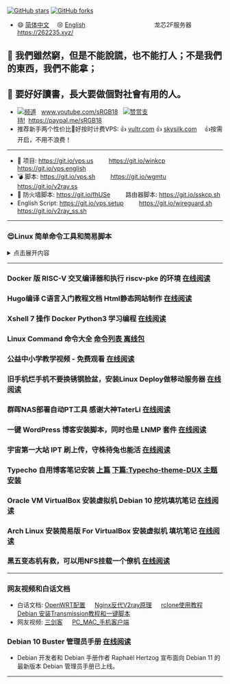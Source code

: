 [![GitHub stars](https://img.shields.io/github/stars/hongwenjun/vps_setup)](https://github.com/hongwenjun/vps_setup/stargazers)
[![GitHub forks](https://img.shields.io/github/forks/hongwenjun/vps_setup)](https://github.com/hongwenjun/vps_setup/network)
- :smile: [简体中文](https://github.com/hongwenjun/vps_setup/blob/master/README.md) 　:cry: [English](https://git.io/vps.english)    　 　 　 　 　 　 　 　 　龙芯2F服务器 https://262235.xyz/

## :bell: 我們雖然窮，但是不能說謊，也不能打人；不是我們的東西，我們不能拿；
## :100: 要好好讀書，長大要做個對社會有用的人。

- [![](https://raw.githubusercontent.com/hongwenjun/vps_setup/master/img/youtube.png)频道](https://www.youtube.com/sRGB18/videos) &nbsp;&nbsp;www.youtube.com/sRGB18 &nbsp;&nbsp;[![](https://raw.githubusercontent.com/hongwenjun/vps_setup/master/img/paypal.png)赞赏支持!](https://paypal.me/sRGB18)&nbsp;&nbsp;https://paypal.me/sRGB18
- 推荐新手两个性价比:100:好按时计费VPS: :+1: [vultr.com](https://www.vultr.com/?ref=7425413) :+1: [skysilk.com](https://www.skysilk.com/ref/Xmr9xL1Bnf) 　:+1:按需开启，不用不浪费！
----

- :gift: 项目: https://git.io/vps.us 　　 https://git.io/winkcp 　　 https://git.io/vps.english
- :bomb: 脚本: https://git.io/vps.sh 　　 https://git.io/wgmtu 　　 https://git.io/v2ray.ss
- :anger: 防火墙脚本: https://git.io/fhUSe 　　 路由器脚本: https://git.io/sskcp.sh
- English Script: https://git.io/vps.setup 　　 https://git.io/wireguard.sh 　　 https://git.io/v2ray_ss.sh

---
### :heart_eyes:Linux 简单命令工具和简易脚本
<details>
<summary>点击展开内容</summary>

 ## XPath Helper 简单使用方法
```
1.开启插件 (ctrl+shif+x)
2.鼠标移动到一个标题上方
3.按 shift 键，提取xpath
4.删除xpath尾部[方括号]
  
/a 链接文件    /a/@href  链接地址
  
/html/body[@class='home  pace-done']/section[@class='container']/div[@class='content-wrap']/div[@class='content']/article[@class='excerpt']/header/h2/a/@href
```

## grep ip 并计数
```
grep -oE '[0-9]{1,3}\.[0-9]{1,3}\.[0-9]{1,3}\.[0-9]{1,3}' | sort | uniq -c| sort -nrk 1

# 应用: 统计自己电信服务商IP动态变化
cat /var/log/udp2raw.log \
  | grep -oE '[0-9]{1,3}\.[0-9]{1,3}\.[0-9]{1,3}\.[0-9]{1,3}' | sort | uniq -c| sort -nrk 1

# 统计哪些IP在扫描你的vps
cat /var/log/auth.log \
  | grep -oE '[0-9]{1,3}\.[0-9]{1,3}\.[0-9]{1,3}\.[0-9]{1,3}' | sort | uniq -c| sort -nrk 1

# 查询IP信息
https://www.ipip.net/ipquery.html
```



#### 一些表情例子 EMOJI
- :smile: :laughing: :dizzy_face: :sob: :cold_sweat: :sweat_smile:  :cry: :triumph: :heart_eyes: :relieved:
- :+1: :-1: :100: :clap: :bell: :gift: :question: :bomb: :heart: :coffee: :cyclone: :bow: :kiss: :pray: :anger:

```c
:smile: :laughing: :dizzy_face: :sob: :cold_sweat: :sweat_smile:  :cry: :triumph: :heart_eyes: :relieved:
:+1: :-1: :100: :clap: :bell: :gift: :question: :bomb: :heart: :coffee: :cyclone: :bow: :kiss: :pray: :anger:
```

### 安装工具 tmux 和 fish 等

```
apt install tmux fish  -y
```
### GCP_AZ_AWS_Virmach等小内存优化，htop 或者  systemctl查看有的任务
```
systemctl | grep running

systemctl disable   google-accounts-daemon.service
systemctl disable   google-clock-skew-daemon.service
systemctl disable   google-network-daemon.service
systemctl disable   google-osconfig-agent.service

systemctl disable  unattended-upgrades.service
systemctl disable  fail2ban
systemctl disable  rsyslog
systemctl disable  cron
systemctl disable  getty@tty2.service
systemctl disable  console-getty.service
```

### 微软B1ls 内存只给420M运行Docker崩溃只好开虚拟内存
```
# WALinuxAgent (waagent) 卸载
systemctl disable walinuxagent

# Swap 交换空间

fallocate -l 1G /swapfile
chmod 600 /swapfile
mkswap /swapfile
swapon /swapfile

echo "/swapfile swap swap defaults 0 0"  >>  /etc/fstab


# 其他优化设定
vim /etc/sysctl.conf

vm.min_free_kbytes = 18600
vm.swappiness = 5

sysctl -p


网上找了文章  《Azure 乞丐版 B1ls 的正确使用姿势 压榨极致性能》
先凑合着用吧，反正是备用机，续签的 99刀应该可以用一年
----------------
## crontab -l
1   *   */7  *  *   reboot
59  *    *   *  *    wget -qO- git.io/fxxlb | bash
8  */8   *   *  *   docker run --rm  hostloc  用户 密码
```

### 在Android手机上安装Termux应用，测试学习10个秘密和酷命令!

```
1) apt install sl
     sl
2) factor "Any Number"
3) apt install fish
     fish
4) apt install figlet
     figlet "Any Text"
5) apt install cmatrix
     cmatrix
6) apt install fortune
     fortune
7) apt install toilet
     toilet "Any Text"
     toilet -f mono12 -F gay "Any Text"
8) apt install w3m
     w3m "any websites"
     example:- w3m google.com
9) ifconfig
10) apt install cowsay
      cowsay "Any Text"
```

### [acme协议从letsencrypt生成免费的证书](http://srgb.vicp.net/2018/11/05/acme_sh/)

```
#!/usr/bin/env sh

# https://github.com/Neilpang/acme.sh/wiki/说明

# 安装ssl依赖 和 acme.sh工具
apt-get install socat netcat -y
curl  https://get.acme.sh | sh

# 设置域名
DOMAIN=ssl.srgb888.ga

# 生成域名ssl证书
~/.acme.sh/acme.sh  --issue -d ${DOMAIN}  --webroot  /var/www/html --standalone -k ec-256 --force

```

### 如果你用的nginx服务器，以后可以使用一行命令更新证书
```
~/.acme.sh/acme.sh  --issue -d ssl.srgb888.ga  --nginx  --standalone -k ec-256 --force
```

## Linux 使用代理 加速git 和安装软件

```
#!/bin/bash
# socks5tohttp.sh

brook socks5tohttp -s 127.0.0.1:1080 -l 0.0.0.0:8010 &
ps aux | grep -E brook

export http_proxy="http://127.0.0.1:8010"
export https_proxy="http://127.0.0.1:8010"
```
- Windows 系统脚本  VPN --> socks5 --> http代理 给手机使用
```
::  Brook 开启 socks5  再转http
start /b  brook socks5 -l :1080 -i 0.0.0.0
sleep 1
start /b  brook socks5tohttp -s 127.0.0.1:1080 -l 0.0.0.0:8010
```

## 安装 brook 用来 Socks5 转 HTTP 代理
- brook 其他更多使用方法访问 [官方网站](https://txthinking.github.io/brook/#/zh-cn/brook-socks5tohttp)
```
$ curl -L https://github.com/txthinking/brook/releases/download/v20200909/brook_linux_amd64 -o /usr/bin/brook
$ chmod +x /usr/bin/brook

# 32位系统安装
$ curl -L https://github.com/txthinking/brook/releases/download/v20200909/brook_linux_386 -o /usr/bin/brook

```
- Socks5 转 HTTP 代理
```
$ brook socks5tohttp -s 127.0.0.1:1080  -l 127.0.0.1:8010
```

- 中继: 可以将地址中继到远程地址。 它可以中继任何tcp和udp服务器
```
$ brook relay -f :9999 -t 1.2.3.4:9999
```

- brook socks5  运行一个独立的标准socks5服务器（TCP和UDP）
```
$ brook socks5 -l :1080 -i 0.0.0.0
```

## Linux 让终端走代理的几种方法
- https://zhuanlan.zhihu.com/p/46973701


### ssh保持长连接的方式，方法有以下三种：

```
1.修改server端的etc/ssh/sshd_config

ClientAliveInterval 60 ＃server每隔60秒发送一次请求给client，然后client响应，从而保持连接
ClientAliveCountMax 3 ＃server发出请求后，客户端没有响应得次数达到3，就自动断开连接，正常情况下，client不会不响应

systemctl reload sshd

2.修改client端的etc/ssh/ssh_config添加以下：（在没有权限改server配置的情形下）

ServerAliveInterval 60 ＃client每隔60秒发送一次请求给server，然后server响应，从而保持连接
ServerAliveCountMax 3  ＃client发出请求后，服务器端没有响应得次数达到3，就自动断开连接，正常情况下，server不会不响应

3.在命令参数里ssh -o ServerAliveInterval=60 这样子只会在需要的连接中保持持久连接， 毕竟不是所有连接都要保持持久的
```


</details>

---
### Docker 版 RISC-V 交叉编译器和执行 riscv-pke 的环境 [在线阅读](https://262235.xyz/index.php/archives/1250/)
### Hugo编译 C语言入门教程文档 Html静态网站制作 [在线阅读](https://262235.xyz/index.php/archives/1247/)
### Xshell 7 操作 Docker Python3 学习编程 [在线阅读](https://www.262235.xyz/index.php/archives/431/)
### Linux Command 命令大全 [命令列表 离线包](https://262235.xyz/index.php/archives/313/)
### 公益中小学教学视频 - 免费观看  [在线阅读](https://262235.xyz/index.php/archives/216/)
### 旧手机烂手机不要换锈钢脸盆，安装Linux Deploy做移动服务器  [在线阅读](https://262235.xyz/index.php/archives/193/)
### 群晖NAS部署自动PT工具 感谢大神TaterLi  [在线阅读](https://262235.xyz/index.php/archives/119/)
### 一键 WordPress 博客安装脚本，同时也是 LNMP 套件 [在线阅读](https://262235.xyz/index.php/archives/124/)
### 宇宙第一大站 IPT 刷上传，守株待兔也能活 [在线阅读](https://262235.xyz/index.php/archives/86/)
### Typecho 自用博客笔记安装 [上篇](https://262235.xyz/index.php/archives/61/)  [下篇:Typecho-theme-DUX 主题安装](https://262235.xyz/index.php/archives/74/)
### Oracle VM VirtualBox  安装虚拟机 Debian 10  挖坑填坑笔记 [在线阅读](https://github.com/hongwenjun/vps_setup/tree/remove/debian)
### Arch Linux 安装简易版 For VirtualBox 安装虚拟机 填坑笔记 [在线阅读](https://github.com/hongwenjun/vps_setup/blob/remove/Arch/README.md)
### 黑五变态机有救，可以用NFS挂载一个僚机 [在线阅读](https://github.com/hongwenjun/vps_setup/blob/remove/debian/nfsdir.md)
---
### 网友视频和白话文档

- 白话文档: [OpenWRT配置](https://git.io/wrt.wg) 　 [Nginx反代V2ray原理](https://git.io/v2ray.nginx) 　 [rclone使用教程](https://github.com/hongwenjun/vps_setup/blob/master/rclone/README.md) 　 [Debian 安装Transmission教程和一键脚本](https://github.com/hongwenjun/vps_setup/blob/master/rclone/transmission.md)
- 网友视频: [三剑客](https://youtu.be/BHZhU8wxf9A) 　 [PC_MAC_手机客户端](https://youtu.be/dkXWicxak3w)

### Debian 10 Buster 管理员手册  [在线阅读](https://debian-handbook.info/browse/zh-CN/stable/)

- Debian 开发者和 Debian 手册作者 Raphaël Hertzog 宣布面向 Debian 11 的最新版本 Debian 管理员手册已上线。

---

